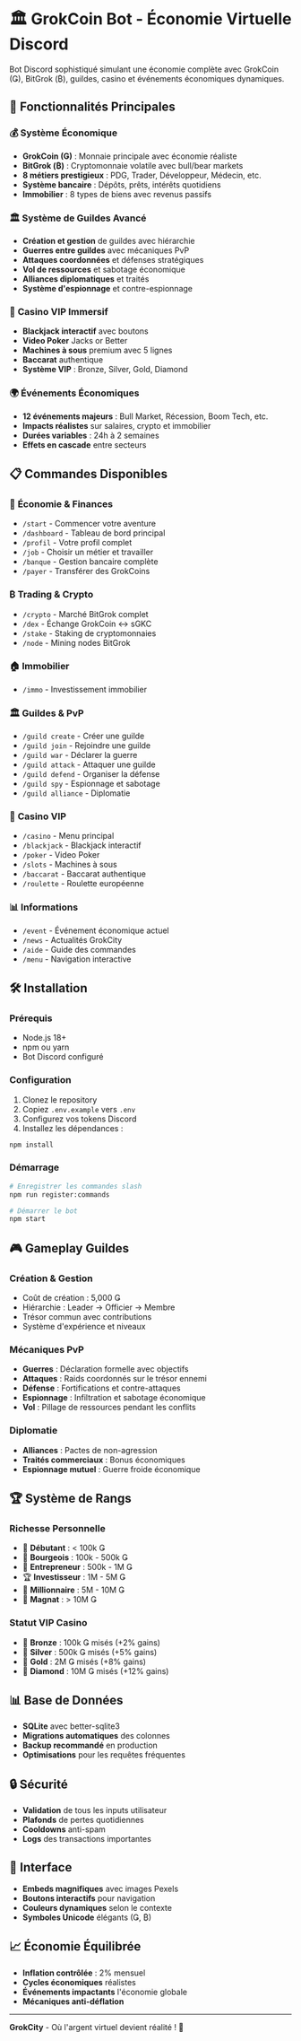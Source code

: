 # 🏛️ GrokCoin Bot - Économie Virtuelle Discord

Bot Discord sophistiqué simulant une économie complète avec GrokCoin (Ǥ), BitGrok (₿), guildes, casino et événements économiques dynamiques.

## 🚀 Fonctionnalités Principales

### 💰 **Système Économique**
- **GrokCoin (Ǥ)** : Monnaie principale avec économie réaliste
- **BitGrok (₿)** : Cryptomonnaie volatile avec bull/bear markets
- **8 métiers prestigieux** : PDG, Trader, Développeur, Médecin, etc.
- **Système bancaire** : Dépôts, prêts, intérêts quotidiens
- **Immobilier** : 8 types de biens avec revenus passifs

### 🏛️ **Système de Guildes Avancé**
- **Création et gestion** de guildes avec hiérarchie
- **Guerres entre guildes** avec mécaniques PvP
- **Attaques coordonnées** et défenses stratégiques
- **Vol de ressources** et sabotage économique
- **Alliances diplomatiques** et traités
- **Système d'espionnage** et contre-espionnage

### 🎰 **Casino VIP Immersif**
- **Blackjack interactif** avec boutons
- **Video Poker** Jacks or Better
- **Machines à sous** premium avec 5 lignes
- **Baccarat** authentique
- **Système VIP** : Bronze, Silver, Gold, Diamond

### 🌍 **Événements Économiques**
- **12 événements majeurs** : Bull Market, Récession, Boom Tech, etc.
- **Impacts réalistes** sur salaires, crypto et immobilier
- **Durées variables** : 24h à 2 semaines
- **Effets en cascade** entre secteurs

## 📋 **Commandes Disponibles**

### 🏦 **Économie & Finances**
- `/start` - Commencer votre aventure
- `/dashboard` - Tableau de bord principal
- `/profil` - Votre profil complet
- `/job` - Choisir un métier et travailler
- `/banque` - Gestion bancaire complète
- `/payer` - Transférer des GrokCoins

### ₿ **Trading & Crypto**
- `/crypto` - Marché BitGrok complet
- `/dex` - Échange GrokCoin ↔ sGKC
- `/stake` - Staking de cryptomonnaies
- `/node` - Mining nodes BitGrok

### 🏠 **Immobilier**
- `/immo` - Investissement immobilier

### 🏛️ **Guildes & PvP**
- `/guild create` - Créer une guilde
- `/guild join` - Rejoindre une guilde
- `/guild war` - Déclarer la guerre
- `/guild attack` - Attaquer une guilde
- `/guild defend` - Organiser la défense
- `/guild spy` - Espionnage et sabotage
- `/guild alliance` - Diplomatie

### 🎰 **Casino VIP**
- `/casino` - Menu principal
- `/blackjack` - Blackjack interactif
- `/poker` - Video Poker
- `/slots` - Machines à sous
- `/baccarat` - Baccarat authentique
- `/roulette` - Roulette européenne

### 📊 **Informations**
- `/event` - Événement économique actuel
- `/news` - Actualités GrokCity
- `/aide` - Guide des commandes
- `/menu` - Navigation interactive

## 🛠️ **Installation**

### Prérequis
- Node.js 18+ 
- npm ou yarn
- Bot Discord configuré

### Configuration
1. Clonez le repository
2. Copiez `.env.example` vers `.env`
3. Configurez vos tokens Discord
4. Installez les dépendances :
```bash
npm install
```

### Démarrage
```bash
# Enregistrer les commandes slash
npm run register:commands

# Démarrer le bot
npm start
```

## 🎮 **Gameplay Guildes**

### **Création & Gestion**
- Coût de création : 5,000 Ǥ
- Hiérarchie : Leader → Officier → Membre
- Trésor commun avec contributions
- Système d'expérience et niveaux

### **Mécaniques PvP**
- **Guerres** : Déclaration formelle avec objectifs
- **Attaques** : Raids coordonnés sur le trésor ennemi
- **Défense** : Fortifications et contre-attaques
- **Espionnage** : Infiltration et sabotage économique
- **Vol** : Pillage de ressources pendant les conflits

### **Diplomatie**
- **Alliances** : Pactes de non-agression
- **Traités commerciaux** : Bonus économiques
- **Espionnage mutuel** : Guerre froide économique

## 🏆 **Système de Rangs**

### **Richesse Personnelle**
- 🌱 **Débutant** : < 100k Ǥ
- 💼 **Bourgeois** : 100k - 500k Ǥ
- 🚀 **Entrepreneur** : 500k - 1M Ǥ
- 🏆 **Investisseur** : 1M - 5M Ǥ
- 💎 **Millionnaire** : 5M - 10M Ǥ
- 👑 **Magnat** : > 10M Ǥ

### **Statut VIP Casino**
- 🥉 **Bronze** : 100k Ǥ misés (+2% gains)
- 🥈 **Silver** : 500k Ǥ misés (+5% gains)
- 🥇 **Gold** : 2M Ǥ misés (+8% gains)
- 💎 **Diamond** : 10M Ǥ misés (+12% gains)

## 📊 **Base de Données**
- **SQLite** avec better-sqlite3
- **Migrations automatiques** des colonnes
- **Backup recommandé** en production
- **Optimisations** pour les requêtes fréquentes

## 🔒 **Sécurité**
- **Validation** de tous les inputs utilisateur
- **Plafonds** de pertes quotidiennes
- **Cooldowns** anti-spam
- **Logs** des transactions importantes

## 🎨 **Interface**
- **Embeds magnifiques** avec images Pexels
- **Boutons interactifs** pour navigation
- **Couleurs dynamiques** selon le contexte
- **Symboles Unicode** élégants (Ǥ, ₿)

## 📈 **Économie Équilibrée**
- **Inflation contrôlée** : 2% mensuel
- **Cycles économiques** réalistes
- **Événements impactants** l'économie globale
- **Mécaniques anti-déflation**

---

**GrokCity** - Où l'argent virtuel devient réalité ! 💎